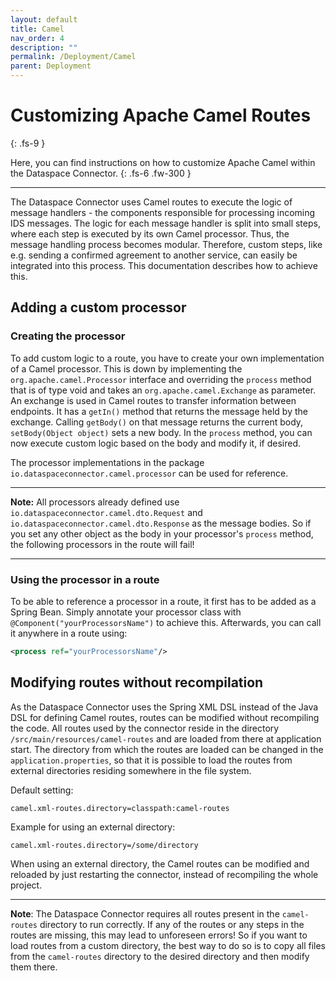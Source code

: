 ```yaml
---
layout: default
title: Camel
nav_order: 4
description: ""
permalink: /Deployment/Camel
parent: Deployment
---
```


# Customizing Apache Camel Routes
{: .fs-9 }

Here, you can find instructions on how to customize Apache Camel within the Dataspace Connector.
{: .fs-6 .fw-300 }

---

The Dataspace Connector uses Camel routes to execute the logic of message handlers - the components
responsible for processing incoming IDS messages. The logic for each message handler is split into
small steps, where each step is executed by its own Camel processor. Thus, the message handling
process becomes modular. Therefore, custom steps, like e.g. sending a confirmed agreement to another
service, can easily be integrated into this process. This documentation describes how to achieve
this.

## Adding a custom processor

### Creating the processor

To add custom logic to a route, you have to create your own implementation of a Camel processor.
This is down by implementing the `org.apache.camel.Processor` interface and overriding the `process`
method that is of type void and takes an `org.apache.camel.Exchange` as parameter. An exchange is
used in Camel routes to transfer information between endpoints. It has a `getIn()` method that
returns the message held by the exchange. Calling `getBody()` on that message returns the current
body, `setBody(Object object)` sets a new body. In the `process` method, you can now execute custom
logic based on the body and modify it, if desired.

The processor implementations in the package `io.dataspaceconnector.camel.processor` can be used for
reference.

---

**Note:** All processors already defined use `io.dataspaceconnector.camel.dto.Request` and
`io.dataspaceconnector.camel.dto.Response` as the message bodies. So if you set any other object as
the body in your processor's `process` method, the following processors in the route will fail!

---

### Using the processor in a route

To be able to reference a processor in a route, it first has to be added as a Spring Bean. Simply
annotate your processor class with `@Component("yourProcessorsName")` to achieve this. Afterwards,
you can call it anywhere in a route using:

```xml
<process ref="yourProcessorsName"/>
```


## Modifying routes without recompilation

As the Dataspace Connector uses the Spring XML DSL instead of the Java DSL for defining Camel
routes, routes can be modified without recompiling the code. All routes used by the connector reside
in the directory `/src/main/resources/camel-routes` and are loaded from there at application start.
The directory from which the routes are loaded can be changed in the `application.properties`, so
that it is possible to load the routes from external directories residing somewhere in the file
system.

Default setting:
```properties
camel.xml-routes.directory=classpath:camel-routes
```

Example for using an external directory:
```properties
camel.xml-routes.directory=/some/directory
```

When using an external directory, the Camel routes can be modified and reloaded by just restarting
the connector, instead of recompiling the whole project.

---

**Note**: The Dataspace Connector requires all routes present in the `camel-routes` directory to run
correctly. If any of the routes or any steps in the routes are missing, this may lead to unforeseen
errors! So if you want to load routes from a custom directory, the best way to do so is to copy all
files from the `camel-routes` directory to the desired directory and then modify them there.
